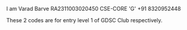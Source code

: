 I am Varad Barve
RA2311003020450
CSE-CORE 'G'
+91 8320952448

These 2 codes are for entry level 1 of GDSC Club respectively.
